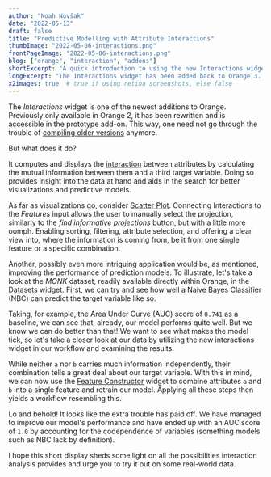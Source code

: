 ```yaml
---
author: "Noah Novšak"
date: "2022-05-13"
draft: false
title: "Predictive Modelling with Attribute Interactions"
thumbImage: "2022-05-06-interactions.png"
frontPageImage: "2022-05-06-interactions.png"
blog: ["orange", "interaction", "addons"]
shortExcerpt: "A quick introduction to using the new Interactions widget in Orange 3"
longExcerpt: "The Interactions widget has been added back to Orange 3. Illustrating how to use attribute interactions to improve predictive models."
x2images: true  # true if using retina screenshots, else false
---
```


The *Interactions* widget is one of the newest additions to Orange. Previously only available in Orange 2, it has been rewritten and is accessible in the prototype add-on. This way, one need not go through the trouble of [compiling older versions](/blog/2022/2022-01-10-orange2/) anymore.

But what does it do?

It computes and displays the [interaction](http://stat.columbia.edu/~jakulin/Int/) between attributes by calculating the mutual information between them and a third target variable. Doing so provides insight into the data at hand and aids in the search for better visualizations and predictive models.

As far as visualizations go, consider [Scatter Plot](/widget-catalog/visualize/scatterplot/). Connecting Interactions to the *Features* input allows the user to manually select the projection, similarly to the *find informative projections* button, but with a little more oomph. Enabling sorting, filtering, attribute selection, and offering a clear view into, where the information is coming from, be it from one single feature or a specific combination.

Another, possibly even more intriguing application would be, as mentioned, improving the performance of prediction models. To illustrate, let's take a look at the *MONK* dataset, readily available directly within Orange, in the [Datasets](/widget-catalog/data/datasets/) widget. First, we can try and see how well a Naive Bayes Classifier (NBC) can predict the target variable like so.

<WindowScreenshot src="2022-05-06-interactions-workflow.png"/>

Taking, for example, the Area Under Curve (AUC) score of `0.741` as a  baseline, we can see that, already, our model performs quite well. But we know we can do better than that! We want to see what makes the model tick, so let's take a closer look at our data by utilizing the new interactions widget in our workflow and examining the results.

<WindowScreenshot src="2022-05-06-interactions.png"/>

While neither `a` nor `b` carries much information independently, their combination tells a great deal about our target variable. With this in mind, we can now use the [Feature Constructor](/widget-catalog/transform/featureconstructor/) widget to combine attributes `a` and `b` into a single feature and retrain our model. Applying all these steps then yields a workflow resembling this.

<WindowScreenshot src="2022-05-06-interactions-updated-workflow.png"/>

Lo and behold! It looks like the extra trouble has paid off. We have managed to improve our model's performance and have ended up with an AUC score of `1.0` by accounting for the codependence of variables (something models such as NBC lack by definition).

I hope this short display sheds some light on all the possibilities interaction analysis provides and urge you to try it out on some real-world data.
